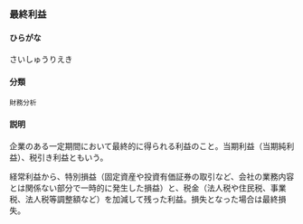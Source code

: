 <div style="display:none;">

## [あ行](securities-terms?id=あ行)
## [か行](securities-terms?id=か行)
## [さ行](securities-terms?id=さ行)

</div>

### 最終利益

#### ひらがな

さいしゅうりえき

#### 分類

`財務分析`

#### 説明

企業のある一定期間において最終的に得られる利益のこと。当期利益（当期純利益）、税引き利益ともいう。
経常利益から、特別損益（固定資産や投資有価証券の取引など、会社の業務内容とは関係ない部分で一時的に発生した損益）と、税金（法人税や住民税、事業税、法人税等調整額など）を加減して残った利益。損失となった場合は最終損失。

<div style="display:none;">

## [た行](securities-terms?id=た行)
## [な行](securities-terms?id=な行)
## [は行](securities-terms?id=は行)
## [ま行](securities-terms?id=ま行)
## [や行](securities-terms?id=や行)
## [ら行](securities-terms?id=ら行)
## [わ行](securities-terms?id=わ行)
## [英数字・記号](securities-terms?id=英数字・記号)

</div>

